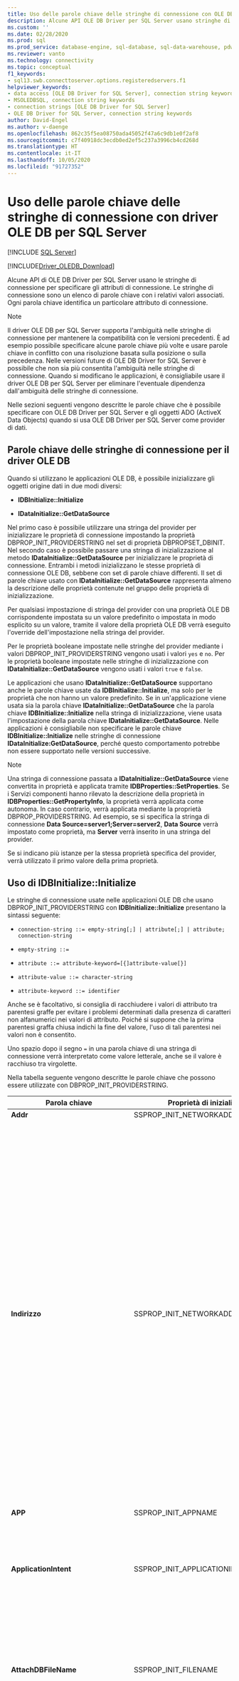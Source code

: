 ```yaml
---
title: Uso delle parole chiave delle stringhe di connessione con OLE DB Driver
description: Alcune API OLE DB Driver per SQL Server usano stringhe di connessione, ovvero elenchi di parole chiave e valori che identificano attributi di connessione specifici.
ms.custom: ''
ms.date: 02/28/2020
ms.prod: sql
ms.prod_service: database-engine, sql-database, sql-data-warehouse, pdw
ms.reviewer: vanto
ms.technology: connectivity
ms.topic: conceptual
f1_keywords:
- sql13.swb.connecttoserver.options.registeredservers.f1
helpviewer_keywords:
- data access [OLE DB Driver for SQL Server], connection string keywords
- MSOLEDBSQL, connection string keywords
- connection strings [OLE DB Driver for SQL Server]
- OLE DB Driver for SQL Server, connection string keywords
author: David-Engel
ms.author: v-daenge
ms.openlocfilehash: 862c35f5ea08750ada45052f47a6c9db1e0f2af8
ms.sourcegitcommit: c7f40918dc3ecdb0ed2ef5c237a3996cb4cd268d
ms.translationtype: HT
ms.contentlocale: it-IT
ms.lasthandoff: 10/05/2020
ms.locfileid: "91727352"
---
```

# <a name="using-connection-string-keywords-with-ole-db-driver-for-sql-server"></a>Uso delle parole chiave delle stringhe di connessione con driver OLE DB per SQL Server
[!INCLUDE [SQL Server](../../../includes/applies-to-version/sql-asdb-asdbmi-asa-pdw.md)]

[!INCLUDE[Driver_OLEDB_Download](../../../includes/driver_oledb_download.md)]

  Alcune API di OLE DB Driver per SQL Server usano le stringhe di connessione per specificare gli attributi di connessione. Le stringhe di connessione sono un elenco di parole chiave con i relativi valori associati. Ogni parola chiave identifica un particolare attributo di connessione.  
  
> [!NOTE]
> Il driver OLE DB per SQL Server supporta l'ambiguità nelle stringhe di connessione per mantenere la compatibilità con le versioni precedenti. È ad esempio possibile specificare alcune parole chiave più volte e usare parole chiave in conflitto con una risoluzione basata sulla posizione o sulla precedenza. Nelle versioni future di OLE DB Driver for SQL Server è possibile che non sia più consentita l'ambiguità nelle stringhe di connessione. Quando si modificano le applicazioni, è consigliabile usare il driver OLE DB per SQL Server per eliminare l'eventuale dipendenza dall'ambiguità delle stringhe di connessione.  
  
 Nelle sezioni seguenti vengono descritte le parole chiave che è possibile specificare con OLE DB Driver per SQL Server e gli oggetti ADO (ActiveX Data Objects) quando si usa OLE DB Driver per SQL Server come provider di dati.  

## <a name="ole-db-driver-connection-string-keywords"></a>Parole chiave delle stringhe di connessione per il driver OLE DB  

 Quando si utilizzano le applicazioni OLE DB, è possibile inizializzare gli oggetti origine dati in due modi diversi:  
  
-   **IDBInitialize::Initialize**  
  
-   **IDataInitialize::GetDataSource**  
  
 Nel primo caso è possibile utilizzare una stringa del provider per inizializzare le proprietà di connessione impostando la proprietà DBPROP_INIT_PROVIDERSTRING nel set di proprietà DBPROPSET_DBINIT. Nel secondo caso è possibile passare una stringa di inizializzazione al metodo **IDataInitialize::GetDataSource** per inizializzare le proprietà di connessione. Entrambi i metodi inizializzano le stesse proprietà di connessione OLE DB, sebbene con set di parole chiave differenti. Il set di parole chiave usato con **IDataInitialize::GetDataSource** rappresenta almeno la descrizione delle proprietà contenute nel gruppo delle proprietà di inizializzazione.  
  
 Per qualsiasi impostazione di stringa del provider con una proprietà OLE DB corrispondente impostata su un valore predefinito o impostata in modo esplicito su un valore, tramite il valore della proprietà OLE DB verrà eseguito l'override dell'impostazione nella stringa del provider.  
  
 Per le proprietà booleane impostate nelle stringhe del provider mediante i valori DBPROP_INIT_PROVIDERSTRING vengono usati i valori `yes` e `no`. Per le proprietà booleane impostate nelle stringhe di inizializzazione con **IDataInitialize::GetDataSource** vengono usati i valori `true` e `false`.  
  
 Le applicazioni che usano **IDataInitialize::GetDataSource** supportano anche le parole chiave usate da **IDBInitialize::Initialize**, ma solo per le proprietà che non hanno un valore predefinito. Se in un'applicazione viene usata sia la parola chiave **IDataInitialize::GetDataSource** che la parola chiave **IDBInitialize::Initialize** nella stringa di inizializzazione, viene usata l'impostazione della parola chiave **IDataInitialize::GetDataSource**. Nelle applicazioni è consigliabile non specificare le parole chiave **IDBInitialize::Initialize** nelle stringhe di connessione **IDataInitialize:GetDataSource**, perché questo comportamento potrebbe non essere supportato nelle versioni successive.  
  
> [!NOTE]  
>  Una stringa di connessione passata a **IDataInitialize::GetDataSource** viene convertita in proprietà e applicata tramite **IDBProperties::SetProperties**. Se i Servizi componenti hanno rilevato la descrizione della proprietà in **IDBProperties::GetPropertyInfo**, la proprietà verrà applicata come autonoma. In caso contrario, verrà applicata mediante la proprietà DBPROP_PROVIDERSTRING. Ad esempio, se si specifica la stringa di connessione **Data Source=server1;Server=server2**, **Data Source** verrà impostato come proprietà, ma **Server** verrà inserito in una stringa del provider.  
  
 Se si indicano più istanze per la stessa proprietà specifica del provider, verrà utilizzato il primo valore della prima proprietà.  

## <a name="using-idbinitializeinitialize"></a>Uso di IDBInitialize::Initialize

 Le stringhe di connessione usate nelle applicazioni OLE DB che usano DBPROP_INIT_PROVIDERSTRING con **IDBInitialize::Initialize** presentano la sintassi seguente:  
  
 - `connection-string ::= empty-string[;] | attribute[;] | attribute; connection-string`  
  
 - `empty-string ::=`  
  
 - `attribute ::= attribute-keyword=[{]attribute-value[}]`  
  
 - `attribute-value ::= character-string`  
  
 - `attribute-keyword ::= identifier`  
  
 Anche se è facoltativo, si consiglia di racchiudere i valori di attributo tra parentesi graffe per evitare i problemi determinati dalla presenza di caratteri non alfanumerici nei valori di attributo. Poiché si suppone che la prima parentesi graffa chiusa indichi la fine del valore, l'uso di tali parentesi nei valori non è consentito.  
  
 Uno spazio dopo il segno `=` in una parola chiave di una stringa di connessione verrà interpretato come valore letterale, anche se il valore è racchiuso tra virgolette.  
  
 Nella tabella seguente vengono descritte le parole chiave che possono essere utilizzate con DBPROP_INIT_PROVIDERSTRING.  
  
|Parola chiave|Proprietà di inizializzazione|Descrizione|  
|-------------|-----------------------------|-----------------|  
|**Addr**|SSPROP_INIT_NETWORKADDRESS|Sinonimo di **Address**.|  
|**Indirizzo**|SSPROP_INIT_NETWORKADDRESS|Indirizzo di rete del server che esegue un'istanza di [!INCLUDE[ssNoVersion](../../../includes/ssnoversion-md.md)]. **Address** è in genere il nome di rete del server, ma può corrispondere ad altri nomi, ad esempio una pipe, un indirizzo IP o un indirizzo socket e una porta TCP/IP.<br /><br /> Se si specifica un indirizzo IP, assicurarsi che i protocolli TCP/IP o Named Pipes siano abilitati in Gestione configurazione [!INCLUDE[ssNoVersion](../../../includes/ssnoversion-md.md)].<br /><br /> Il valore di **Address** ha la precedenza sul valore passato a **Server** nelle stringhe di connessione quando si usa OLE DB Driver per SQL Server. Tenere anche presente che, se si specifica `Address=;`, verrà stabilita una connessione al server specificato nella parola chiave **Server**, mentre, se si specifica `Address= ;, Address=.;`, `Address=localhost;` e `Address=(local);`, verrà stabilita una connessione al server locale.<br /><br /> La sintassi completa per la parola chiave **Address** è la seguente:<br /><br /> [_protocol_ **:** ]_Address_[ **,** _port &#124;\pipe\pipename_]<br /><br /> _protocol_ può essere **tcp** (TCP/IP), **lpc** (memoria condivisa) o **np** (named pipe). Per altre informazioni sui protocolli, vedere [Configurazione di protocolli client](../../../database-engine/configure-windows/configure-client-protocols.md).<br /><br /> Se non si specifica un _protocollo_ né la parola chiave **Network**, OLE DB driver per SQL Server userà l'ordine dei protocolli specificato in [!INCLUDE[ssNoVersion](../../../includes/ssnoversion-md.md)] Configuration Manager.<br /><br /> *port* indica la porta a cui connettersi nel server specificato. Per impostazione predefinita, in [!INCLUDE[ssNoVersion](../../../includes/ssnoversion-md.md)] viene utilizzata la porta 1433.|   
|**APP**|SSPROP_INIT_APPNAME|Stringa che identifica l'applicazione.|  
|**ApplicationIntent**|SSPROP_INIT_APPLICATIONINTENT|Dichiara il tipo di carico di lavoro dell'applicazione in caso di connessione a un server. I valori possibili sono `ReadOnly` e `ReadWrite`.<br /><br /> Il valore predefinito è `ReadWrite`. Per altre informazioni sul supporto di OLE DB Driver per SQL Server per [!INCLUDE[ssHADR](../../../includes/sshadr-md.md)], vedere [Supporto del driver OLE DB per SQL Server per il ripristino di emergenza a disponibilità elevata](../features/oledb-driver-for-sql-server-support-for-high-availability-disaster-recovery.md).|  
|**AttachDBFileName**|SSPROP_INIT_FILENAME|Nome del file primario, incluso il nome completo del percorso, di un database collegabile. Per usare **AttachDBFileName**, è necessario specificare anche il nome del database con la parola chiave Database della stringa del provider. Se il database è stato collegato in precedenza, [!INCLUDE[ssNoVersion](../../../includes/ssnoversion-md.md)] non lo ricollega e utilizza il database collegato come impostazione predefinita per la connessione.|  
|**Authentication**<a href="#table1_1"><sup id="table1_authmode">**1**</sup></a>|SSPROP_AUTH_MODE|Specifica l'autenticazione SQL o Active Directory in uso. I valori validi sono:<br/><ul><li>`(not set)`: Modalità di autenticazione determinata da altre parole chiave.</li><li>`ActiveDirectoryPassword:`Autenticazione di ID utente e password con un'identità di Azure Active Directory.</li><li>`ActiveDirectoryIntegrated:` Autenticazione integrata con un'identità di Azure Active Directory.</li><br/>**NOTA** La parola chiave `ActiveDirectoryIntegrated` può essere usata anche per l'autenticazione di Windows per SQL Server. Sostituisce le parole chiave di autenticazione `Integrated Security` (o `Trusted_Connection`). È **consigliabile** che per le applicazioni che usano le parole chiave `Integrated Security` (o `Trusted_Connection`) o le proprietà corrispondenti, il valore della parola chiave `Authentication` (o della relativa proprietà) sia impostato su `ActiveDirectoryIntegrated` per abilitare il nuovo comportamento di crittografia e convalida dei certificati.<br/><br/><li>`ActiveDirectoryInteractive:` Autenticazione interattiva con un'identità di Azure Active Directory. Questo metodo supporta l'autenticazione a più fattori (MFA) di Azure. </li><li>`ActiveDirectoryMSI:` Autenticazione [identità gestita](/azure/active-directory/managed-identities-azure-resources/overview). Per un'identità assegnata dall'utente, l'ID utente deve essere impostato sull'ID oggetto dell'identità utente.</li><li>`SqlPassword:` Autenticazione con ID utente e password.</li><br/>**NOTA** È **consigliabile** che per le applicazioni che usano l'autenticazione `SQL Server`, il valore della parola chiave `Authentication`, o della proprietà corrispondente, sia impostato su `SqlPassword` per abilitare il [nuovo comportamento di crittografia e convalida dei certificati](../features/using-azure-active-directory.md#encryption-and-certificate-validation).</ul>|
|**Conversione automatica**|SSPROP_INIT_AUTOTRANSLATE|Sinonimo di **AutoTranslate**.|  
|**AutoTranslate**|SSPROP_INIT_AUTOTRANSLATE|Configura la conversione dei caratteri OEM/ANSI. I valori riconosciuti sono `yes` e `no`.|  
|**Database**|DBPROP_INIT_CATALOG|Nome del database.|  
|**DataTypeCompatibility**|SSPROP_INIT_DATATYPECOMPATIBILITY|Specifica la modalità di gestione dei tipi di dati da utilizzare. I valori riconosciuti sono `0` per i tipi di dati del provider e `80` per i tipi di dati di SQL Server 2000.|  
|**Encrypt**<a href="#table1_1"><sup>**1**</sup></a>|SSPROP_INIT_ENCRYPT|Specifica se i dati devono essere crittografati prima del relativo invio in rete. I valori possibili sono `yes` e `no`. Il valore predefinito è `no`.|  
|**FailoverPartner**|SSPROP_INIT_FAILOVERPARTNER|Nome del server di failover utilizzato per il mirroring del database.|  
|**FailoverPartnerSPN**|SSPROP_INIT_FAILOVERPARTNERSPN|Nome SPN del partner di failover. Il valore predefinito è una stringa vuota. Una stringa vuota in OLE DB Driver per SQL Server determina l'uso del nome SPN predefinito generato dal provider.|  
|**Lingua**|SSPROPT_INIT_CURRENTLANGUAGE|Lingua di [!INCLUDE[ssNoVersion](../../../includes/ssnoversion-md.md)].|  
|**MarsConn**|SSPROP_INIT_MARSCONNECTION|Abilita o disabilita MARS (Multiple Active Result Sets) nella connessione se il server è [!INCLUDE[ssVersion2005](../../../includes/ssversion2005-md.md)] o versione successiva. I valori possibili sono `yes` e `no`. Il valore predefinito è `no`.|  
|**MultiSubnetFailover**|SSPROP_INIT_MULTISUBNETFAILOVER|Specificare sempre **MultiSubnetFailover=Yes** in caso di connessione al listener del gruppo di disponibilità di [!INCLUDE[ssNoVersion](../../../includes/ssnoversion-md.md)] o a un'istanza del cluster di failover di [!INCLUDE[ssNoVersion](../../../includes/ssnoversion-md.md)]. Con **MultiSubnetFailover=Yes** è possibile configurare il driver OLE DB per SQL Server per fornire un rilevamento e una connessione più veloci al server attualmente attivo. I valori possibili sono `Yes` e `No`. Il valore predefinito è `No`. Ad esempio:<br /><br /> `MultiSubnetFailover=Yes`<br /><br /> Per altre informazioni sul supporto di OLE DB Driver per SQL Server per [!INCLUDE[ssHADR](../../../includes/sshadr-md.md)], vedere [Supporto del driver OLE DB per SQL Server per il ripristino di emergenza a disponibilità elevata](../../oledb/features/oledb-driver-for-sql-server-support-for-high-availability-disaster-recovery.md).|  
|**Net**|SSPROP_INIT_NETWORKLIBRARY|Sinonimo di **Network**.|  
|**Network**|SSPROP_INIT_NETWORKLIBRARY|Libreria di rete utilizzata per stabilire una connessione a un'istanza di [!INCLUDE[ssNoVersion](../../../includes/ssnoversion-md.md)] nell'organizzazione.|  
|**Network Library**|SSPROP_INIT_NETWORKLIBRARY|Sinonimo di **Network**.|  
|**PacketSize**|SSPROP_INIT_PACKETSIZE|Dimensioni del pacchetto del flusso TDS. Il valore predefinito è 0 (il valore effettivo verrà determinato dal server).|  
|**PersistSensitive**|DBPROP_AUTH_PERSIST_SENSITIVE_AUTHINFO|Accetta le stringhe `yes` e `no` come valori. Se si usa `no`, l'oggetto origine dati non è in grado di rendere persistenti le informazioni di autenticazione riservate|  
|**PWD**|DBPROP_AUTH_PASSWORD|Password di accesso di [!INCLUDE[ssNoVersion](../../../includes/ssnoversion-md.md)].|  
|**Server**|DBPROP_INIT_DATASOURCE|Nome di un'istanza di [!INCLUDE[ssNoVersion](../../../includes/ssnoversion-md.md)]. Il valore deve corrispondere al nome di un server in rete, a un indirizzo IP o al nome di un alias di Gestione configurazione [!INCLUDE[ssNoVersion](../../../includes/ssnoversion-md.md)].<br /><br /> Se non viene specificato un nome, viene stabilita una connessione all'istanza predefinita nel computer locale.<br /><br /> La parola chiave **Address** sostituisce la parola chiave **Server**.<br /><br /> È possibile connettersi all'istanza predefinita nel server locale specificando uno dei valori seguenti:<br /><br /> **Server=;**<br /><br /> **Server=.;**<br /><br /> **Server=(local);**<br /><br /> **Server=(local);**<br /><br /> **Server=(localhost);**<br /><br /> **Server=(localdb)\\** *instancename* **;**<br /><br /> Per altre informazioni sul supporto per Local DB, vedere [Supporto del driver OLE DB per SQL Server per Local DB](../../oledb/features/oledb-driver-for-sql-server-support-for-localdb.md).<br /><br /> Per specificare un'istanza denominata di [!INCLUDE[ssNoVersion](../../../includes/ssnoversion-md.md)], aggiungere **\\** _InstanceName_.<br /><br /> Se non viene specificato un server, viene stabilita una connessione all'istanza predefinita nel computer locale.<br /><br /> Se si specifica un indirizzo IP, assicurarsi che i protocolli TCP/IP o Named Pipes siano abilitati in Gestione configurazione [!INCLUDE[ssNoVersion](../../../includes/ssnoversion-md.md)].<br /><br /> La sintassi completa per la parola chiave **Server** è la seguente:<br /><br /> **Server=** [_protocollo_ **:** ]*Server*[ **,** _porta_]<br /><br /> _protocol_ può essere **tcp** (TCP/IP), **lpc** (memoria condivisa) o **np** (named pipe).<br /><br /> Nell'esempio seguente si illustra come specificare una named pipe:<br /><br /> `np:\\.\pipe\MSSQL$MYINST01\sql\query`<br /><br /> La riga precedente specifica il protocollo Named Pipes (`np`), una named pipe nel computer locale (`\\.\pipe`), il nome dell'istanza di [!INCLUDE[ssNoVersion](../../../includes/ssnoversion-md.md)] (`MSSQL$MYINST01`) e il nome predefinito della named pipe (`sql/query`).<br /><br /> Se non si specifica un *protocollo* né la parola chiave **Network**, OLE DB driver per SQL Server userà l'ordine dei protocolli specificato in [!INCLUDE[ssNoVersion](../../../includes/ssnoversion-md.md)] Configuration Manager.<br /><br /> *port* indica la porta a cui connettersi nel server specificato. Per impostazione predefinita, in [!INCLUDE[ssNoVersion](../../../includes/ssnoversion-md.md)] viene utilizzata la porta 1433.<br /><br /> Gli spazi vengono ignorati all'inizio del valore passato a **Server** nelle stringhe di connessione quando si usa OLE DB Driver per SQL Server.|   
|**ServerSPN**|SSPROP_INIT_SERVERSPN|Nome SPN del server. Il valore predefinito è una stringa vuota. Una stringa vuota in OLE DB Driver per SQL Server determina l'uso del nome SPN predefinito generato dal provider.|  
|**Timeout**|DBPROP_INIT_TIMEOUT|Tempo di attesa in secondi per il completamento dell'inizializzazione dell'origine dati.|  
|**TransparentNetworkIPResolution**|SSPROP_INIT_TNIR|Influisce sulla sequenza di connessione quando il primo IP risolto del nome host non risponde e sono presenti più IP associati al nome host. La risoluzione dell'IP di rete trasparente interagisce con MultiSubnetFailover per fornire diverse sequenze di connessione. I valori possibili sono `Yes` e `No`. Il valore predefinito è `Yes`. Per altre informazioni vedere [Uso della risoluzione dell'IP di rete trasparente](../../oledb/features/using-transparent-network-ip-resolution.md).|  
|**Trusted_Connection**|DBPROP_AUTH_INTEGRATED|Se impostata su `yes`, indica a OLE DB Driver per SQL Server di usare l'autenticazione di Windows per la convalida dell'accesso. In caso contrario, OLE DB Driver per SQL Server userà un nome utente e una password di [!INCLUDE[ssNoVersion](../../../includes/ssnoversion-md.md)] per la convalida dell'accesso e devono essere specificate le parole chiave UID e PWD.|  
|**TrustServerCertificate**<a href="#table1_1"><sup>**1**</sup></a>|SSPROP_INIT_TRUST_SERVER_CERTIFICATE|Accetta le stringhe `yes` e `no` come valori. Il valore predefinito è `no` e indica che il certificato server verrà convalidato.|  
|**UID**|DBPROP_AUTH_USERID|Nome dell'account di accesso di [!INCLUDE[ssNoVersion](../../../includes/ssnoversion-md.md)].|  
|**UseFMTONLY**|SSPROP_INIT_USEFMTONLY|Controlla la modalità di recupero dei metadati durante la connessione a [!INCLUDE[ssSQL11](../../../includes/sssql11-md.md)] e versioni successive. I valori possibili sono `yes` e `no`. Il valore predefinito è `no`.<br /><br />Per impostazione predefinita, OLE DB Driver per SQL Server usa le stored procedure [sp_describe_first_result_set](../../../relational-databases/system-stored-procedures/sp-describe-first-result-set-transact-sql.md) e [sp_describe_undeclared_parameters](../../../relational-databases/system-stored-procedures/sp-describe-undeclared-parameters-transact-sql.md) per recuperare i metadati. Queste stored procedure presentano alcune limitazioni, ad esempio avranno esito negativo se usate per le tabelle temporanee. L'impostazione di **UseFMTONLY** su `yes` indica al driver di usare [SET FMTONLY](../../../t-sql/statements/set-fmtonly-transact-sql.md) per il recupero dei metadati.|  
|**UseProcForPrepare**|SSPROP_INIT_USEPROCFORPREP|Questa parola chiave è deprecata e la relativa impostazione viene ignorata da OLE DB Driver per SQL Server.|  
|**WSID**|SSPROP_INIT_WSID|Identificatore della workstation.|  
  
<b id="table1_1">[1]:</b> Per migliorare la sicurezza, il comportamento della crittografia e della convalida dei certificati vengono modificati quando si usano le proprietà di inizializzazione del token di autenticazione o accesso oppure le corrispondenti parole chiave per la stringa di connessione. Per altre informazioni, vedere [Crittografia e convalida di certificati](../features/using-azure-active-directory.md#encryption-and-certificate-validation).

## <a name="using-idatainitializegetdatasource"></a>Uso di IDataInitialize::GetDataSource

 Le stringhe di connessione usate nelle applicazioni OLE DB che usano **IDataInitialize::GetDataSource** presentano la sintassi seguente:  
  
 - `connection-string ::= empty-string[;] | attribute[;] | attribute; connection-string`  
  
 - `empty-string ::=`  
  
 - `attribute ::= attribute-keyword=[quote]attribute-value[quote]`  
  
 - `attribute-value ::= character-string`  
  
 - `attribute-keyword ::= identifier`  
  
 - `quote ::= " | '`  
  
 L'utilizzo delle proprietà deve essere conforme alla sintassi consentita nel relativo ambito. Per **WSID** vengono ad esempio usate le parentesi graffe ( **{}** ) come virgolette e per **Application Name** vengono usate le virgolette semplici ( **'** ) o doppie ( **"** ). Solo per le proprietà delle stringhe è possibile utilizzare le virgolette. Se si tenta di usare le virgolette con una proprietà integer o enumerata, verrà generato un errore `Connection String does not conform to OLE DB specification`.  
  
 È consigliabile racchiudere i valori di attributo tra virgolette semplici o doppie per evitare i problemi determinati dalla presenza di caratteri non alfanumerici nei valori. Se vengono usate virgolette doppie, il carattere virgoletta può essere visualizzato anche per i valori.  
  
 Uno spazio dopo il segno = in una parola chiave di una stringa di connessione verrà interpretato come valore letterale, anche se il valore è racchiuso tra virgolette.  
  
 Se una stringa di connessione include più di una delle proprietà elencate nella tabella seguente, verrà utilizzato il valore dell'ultima proprietà.  
  
 Nella tabella seguente vengono descritte le parole chiave che possono essere usate con **IDataInitialize::GetDataSource**:  
  
|Parola chiave|Proprietà di inizializzazione|Descrizione|  
|-------------|-----------------------------|-----------------|  
|**Access Token**<a href="#table2_1"><sup id="table2_accesstoken">**1**</sup></a>|SSPROP_AUTH_ACCESS_TOKEN|Token di accesso usato per eseguire l'autenticazione in Azure Active Directory. <br/><br/>**NOTA** È un errore specificare questa parola chiave e anche le parole chiave `UID`, `PWD`, `Trusted_Connection` o `Authentication` della stringa di connessione o le proprietà/parole chiave corrispondenti.|
|**Nome dell'applicazione**|SSPROP_INIT_APPNAME|Stringa che identifica l'applicazione.|  
|**Application Intent**|SSPROP_INIT_APPLICATIONINTENT|Dichiara il tipo di carico di lavoro dell'applicazione in caso di connessione a un server. I valori possibili sono `ReadOnly` e `ReadWrite`.<br /><br /> Il valore predefinito è `ReadWrite`. Per altre informazioni sul supporto di OLE DB Driver per SQL Server per [!INCLUDE[ssHADR](../../../includes/sshadr-md.md)], vedere [Supporto del driver OLE DB per SQL Server per il ripristino di emergenza a disponibilità elevata](../features/oledb-driver-for-sql-server-support-for-high-availability-disaster-recovery.md).|  
|**Authentication**<a href="#table2_1"><sup>**1**</sup></a>|SSPROP_AUTH_MODE|Specifica l'autenticazione SQL o Active Directory in uso. I valori validi sono:<br/><ul><li>`(not set)`: Modalità di autenticazione determinata da altre parole chiave.</li><li>`ActiveDirectoryPassword:`Autenticazione di ID utente e password con un'identità di Azure Active Directory.</li><li>`ActiveDirectoryIntegrated:` Autenticazione integrata con un'identità di Azure Active Directory.</li><br/>**NOTA** La parola chiave `ActiveDirectoryIntegrated` può essere usata anche per l'autenticazione di Windows per SQL Server. Sostituisce le parole chiave di autenticazione `Integrated Security` (o `Trusted_Connection`). È **consigliabile** che per le applicazioni che usano le parole chiave `Integrated Security` (o `Trusted_Connection`) o le proprietà corrispondenti, il valore della parola chiave `Authentication` (o della relativa proprietà) sia impostato su `ActiveDirectoryIntegrated` per abilitare il nuovo comportamento di crittografia e convalida dei certificati.<br/><br/><li>`ActiveDirectoryInteractive:` Autenticazione interattiva con un'identità di Azure Active Directory. Questo metodo supporta l'autenticazione a più fattori (MFA) di Azure. </li><li>`ActiveDirectoryMSI:` Autenticazione [identità gestita](/azure/active-directory/managed-identities-azure-resources/overview). Per un'identità assegnata dall'utente, l'ID utente deve essere impostato sull'ID oggetto dell'identità utente.</li><li>`SqlPassword:` Autenticazione con ID utente e password.</li><br/>**NOTA** È **consigliabile** che per le applicazioni che usano l'autenticazione `SQL Server`, il valore della parola chiave `Authentication`, o della proprietà corrispondente, sia impostato su `SqlPassword` per abilitare il [nuovo comportamento di crittografia e convalida dei certificati](../features/using-azure-active-directory.md#encryption-and-certificate-validation).</ul>|
|**Conversione automatica**|SSPROP_INIT_AUTOTRANSLATE|Sinonimo di **AutoTranslate**.|  
|**AutoTranslate**|SSPROP_INIT_AUTOTRANSLATE|Configura la conversione dei caratteri OEM/ANSI. I valori riconosciuti sono `true` e `false`.|  
|**Connect Timeout**|DBPROP_INIT_TIMEOUT|Tempo di attesa in secondi per il completamento dell'inizializzazione dell'origine dati.|  
|**Current Language**|SSPROPT_INIT_CURRENTLANGUAGE|Nome della lingua di [!INCLUDE[ssNoVersion](../../../includes/ssnoversion-md.md)].|  
|**Origine dati**|DBPROP_INIT_DATASOURCE|Nome di un'istanza di [!INCLUDE[ssNoVersion](../../../includes/ssnoversion-md.md)] nell'organizzazione.<br /><br /> Se non viene specificato un nome, viene stabilita una connessione all'istanza predefinita nel computer locale.<br /><br /> Per altre informazioni sulla sintassi valida per gli indirizzi, vedere la descrizione della parola chiave **Server** in questo argomento.|  
|**DataTypeCompatibility**|SSPROP_INIT_DATATYPECOMPATIBILITY|Specifica la modalità di gestione dei tipi di dati da utilizzare. I valori riconosciuti sono `0` per i tipi di dati del provider e `80` per i tipi di dati di [!INCLUDE[ssVersion2000](../../../includes/ssversion2000-md.md)].|  
|**Partner di failover**|SSPROP_INIT_FAILOVERPARTNER|Nome del server di failover utilizzato per il mirroring del database.|  
|**Failover Partner SPN**|SSPROP_INIT_FAILOVERPARTNERSPN|Nome SPN del partner di failover. Il valore predefinito è una stringa vuota. Una stringa vuota in OLE DB Driver per SQL Server determina l'uso del nome SPN predefinito generato dal provider.|  
|**Catalogo iniziale**|DBPROP_INIT_CATALOG|Nome del database.|  
|**Nome file iniziale**|SSPROP_INIT_FILENAME|Nome del file primario, incluso il nome completo del percorso, di un database collegabile. Per usare **AttachDBFileName**, è necessario specificare anche il nome del database con la parola chiave DATABASE della stringa del provider. Se il database è stato collegato in precedenza, [!INCLUDE[ssNoVersion](../../../includes/ssnoversion-md.md)] non lo ricollega e utilizza il database collegato come impostazione predefinita per la connessione.|  
|**Sicurezza integrata**|DBPROP_AUTH_INTEGRATED|Accetta il valore `SSPI` per l'autenticazione di Windows.|  
|**MARS Connection**|SSPROP_INIT_MARSCONNECTION|Abilita o disabilita MARS (Multiple Active Result Sets) nella connessione. I valori riconosciuti sono `true` e `false`. Il valore predefinito è `false`.|  
|**MultiSubnetFailover**|SSPROP_INIT_MULTISUBNETFAILOVER|Specificare sempre **MultiSubnetFailover=True** in caso di connessione al listener del gruppo di disponibilità di [!INCLUDE[ssNoVersion](../../../includes/ssnoversion-md.md)] o a un'istanza del cluster di failover di [!INCLUDE[ssNoVersion](../../../includes/ssnoversion-md.md)]. Con **MultiSubnetFailover=True** è possibile configurare il driver OLE DB per SQL Server per offrire un rilevamento e una connessione più veloci al server attualmente attivo. I valori possibili sono `True` e `False`. Il valore predefinito è `False`. Ad esempio:<br /><br /> `MultiSubnetFailover=True`<br /><br /> Per altre informazioni sul supporto di OLE DB Driver per SQL Server per [!INCLUDE[ssHADR](../../../includes/sshadr-md.md)], vedere [Supporto del driver OLE DB per SQL Server per il ripristino di emergenza a disponibilità elevata](../features/oledb-driver-for-sql-server-support-for-high-availability-disaster-recovery.md).|  
|**Network Address**|SSPROP_INIT_NETWORKADDRESS|Indirizzo di rete di un'istanza di [!INCLUDE[ssNoVersion](../../../includes/ssnoversion-md.md)] nell'organizzazione.<br /><br /> Per altre informazioni sulla sintassi valida per gli indirizzi, vedere la descrizione della parola chiave **Address** in questo argomento.|  
|**Network Library**|SSPROP_INIT_NETWORKLIBRARY|Libreria di rete utilizzata per stabilire una connessione a un'istanza di [!INCLUDE[ssNoVersion](../../../includes/ssnoversion-md.md)] nell'organizzazione.|  
|**Packet Size**|SSPROP_INIT_PACKETSIZE|Dimensioni del pacchetto del flusso TDS. Il valore predefinito è 0 (il valore effettivo verrà determinato dal server).|  
|**Password**|DBPROP_AUTH_PASSWORD|Password di accesso di [!INCLUDE[ssNoVersion](../../../includes/ssnoversion-md.md)].|  
|**Persist Security Info**|DBPROP_AUTH_PERSIST_SENSITIVE_AUTHINFO|Accetta le stringhe `true` e `false` come valori. Se `false`, l'oggetto origine dati non è in grado di rendere persistenti le informazioni di autenticazione riservate|  
|**Provider**||Per OLE DB Driver per SQL Server deve essere "MSOLEDBSQL".|  
|**Server SPN**|SSPROP_INIT_SERVERSPN|Nome SPN del server. Il valore predefinito è una stringa vuota. Una stringa vuota in OLE DB Driver per SQL Server determina l'uso del nome SPN predefinito generato dal provider.|  
|**TransparentNetworkIPResolution**|SSPROP_INIT_TNIR|Influisce sulla sequenza di connessione quando il primo IP risolto del nome host non risponde e sono presenti più IP associati al nome host. La risoluzione dell'IP di rete trasparente interagisce con MultiSubnetFailover per fornire diverse sequenze di connessione. I valori possibili sono `True` e `False`. Il valore predefinito è `True`. Per altre informazioni vedere [Uso della risoluzione dell'IP di rete trasparente](../../oledb/features/using-transparent-network-ip-resolution.md).|  
|**Trust Server Certificate**<a href="#table2_1"><sup>**1**</sup></a>|SSPROP_INIT_TRUST_SERVER_CERTIFICATE|Accetta le stringhe `true` e `false` come valori. Il valore predefinito è `false` e indica che il certificato server verrà convalidato.|  
|**Use Encryption for Data**<a href="#table2_1"><sup>**1**</sup></a>|SSPROP_INIT_ENCRYPT|Specifica se i dati devono essere crittografati prima del relativo invio in rete. I valori possibili sono `true` e `false`. Il valore predefinito è `false`.|  
|**Use FMTONLY**|SSPROP_INIT_USEFMTONLY|Controlla la modalità di recupero dei metadati durante la connessione a [!INCLUDE[ssSQL11](../../../includes/sssql11-md.md)] e versioni successive. I valori possibili sono `true` e `false`. Il valore predefinito è `false`.<br /><br />Per impostazione predefinita, OLE DB Driver per SQL Server usa le stored procedure [sp_describe_first_result_set](../../../relational-databases/system-stored-procedures/sp-describe-first-result-set-transact-sql.md) e [sp_describe_undeclared_parameters](../../../relational-databases/system-stored-procedures/sp-describe-undeclared-parameters-transact-sql.md) per recuperare i metadati. Queste stored procedure presentano alcune limitazioni, ad esempio avranno esito negativo se usate per le tabelle temporanee. L'impostazione di **Use FMTONLY** su `true` indica al driver di usare [SET FMTONLY](../../../t-sql/statements/set-fmtonly-transact-sql.md) per il recupero dei metadati.|  
|**ID utente**|DBPROP_AUTH_USERID|Nome dell'account di accesso di [!INCLUDE[ssNoVersion](../../../includes/ssnoversion-md.md)].|  
|**Workstation ID**|SSPROP_INIT_WSID|Identificatore della workstation.|  
  
<b id="table2_1">[1]:</b> Per migliorare la sicurezza, il comportamento della crittografia e della convalida dei certificati vengono modificati quando si usano le proprietà di inizializzazione del token di autenticazione o accesso oppure le corrispondenti parole chiave per la stringa di connessione. Per i dettagli, vedere [Crittografia e convalida di certificati](../features/using-azure-active-directory.md#encryption-and-certificate-validation).

 > [!NOTE]
 > Nella stringa di connessione la proprietà `Old Password` imposta SSPROP_AUTH_OLD_PASSWORD, ovvero la password corrente (probabilmente scaduta) che non è disponibile tramite una proprietà della stringa del provider.  
  
## <a name="activex-data-objects-ado-connection-string-keywords"></a>Parole chiave delle stringhe di connessione per gli oggetti ADO (ActiveX Data Objects)  

 Le applicazioni ADO impostano la proprietà **ConnectionString** degli oggetti **ADODBConnection** o forniscono una stringa di connessione come parametro al metodo **Open** degli oggetti **ADODBConnection**.  
  
 Le applicazioni ADO supportano anche le parole chiave usate dal metodo **IDBInitialize::Initialize** OLE DB, ma solo per le proprietà che non hanno un valore predefinito. Se in un'applicazione vengono usate sia le parole chiave ADO che le parole chiave **IDBInitialize::Initialize** nella stringa di inizializzazione, verrà usata l'impostazione della parola chiave ADO. Nelle applicazioni è consigliabile usare solo le parole chiave delle stringhe di connessione ADO.  
  
 Le stringhe di connessione utilizzate da ADO presentano la sintassi seguente:  
  
 - `connection-string ::= empty-string[;] | attribute[;] | attribute; connection-string`  
  
 - `empty-string ::=`  
  
 - `attribute ::= attribute-keyword=["]attribute-value["]`  
  
 - `attribute-value ::= character-string`  
  
 - `attribute-keyword ::= identifier`  
  
 È consigliabile racchiudere i valori di attributo tra virgolette doppie per evitare i problemi determinati dalla presenza di caratteri non alfanumerici nei valori. I valori attributo non possono contenere virgolette doppie.  
  
 Nella tabella seguente vengono descritte le parole chiave che possono essere utilizzate con una stringa di connessione ADO:  
  
|Parola chiave|Proprietà di inizializzazione|Descrizione|  
|-------------|-----------------------------|-----------------|  
|**Access Token**<a href="#table3_1"><sup id="table3_accesstoken">**1**</sup></a>|SSPROP_AUTH_ACCESS_TOKEN|Token di accesso usato per eseguire l'autenticazione in Azure Active Directory.<br/><br/>**NOTA** È un errore specificare questa parola chiave e anche le parole chiave `UID`, `PWD`, `Trusted_Connection` o `Authentication` della stringa di connessione o le proprietà/parole chiave corrispondenti.|
|**Application Intent**|SSPROP_INIT_APPLICATIONINTENT|Dichiara il tipo di carico di lavoro dell'applicazione in caso di connessione a un server. I valori possibili sono `ReadOnly` e `ReadWrite`.<br /><br /> Il valore predefinito è `ReadWrite`. Per altre informazioni sul supporto di OLE DB Driver per SQL Server per [!INCLUDE[ssHADR](../../../includes/sshadr-md.md)], vedere [Supporto del driver OLE DB per SQL Server per il ripristino di emergenza a disponibilità elevata](../features/oledb-driver-for-sql-server-support-for-high-availability-disaster-recovery.md).|  
|**Nome dell'applicazione**|SSPROP_INIT_APPNAME|Stringa che identifica l'applicazione.|  
|**Authentication**<a href="#table3_1"><sup>**1**</sup></a>|SSPROP_AUTH_MODE|Specifica l'autenticazione SQL o Active Directory in uso. I valori validi sono:<br/><ul><li>`(not set)`: Modalità di autenticazione determinata da altre parole chiave.</li><li>`ActiveDirectoryPassword:`Autenticazione di ID utente e password con un'identità di Azure Active Directory.</li><li>`ActiveDirectoryIntegrated:` Autenticazione integrata con un'identità di Azure Active Directory.</li><br/>**NOTA** La parola chiave `ActiveDirectoryIntegrated` può essere usata anche per l'autenticazione di Windows per SQL Server. Sostituisce le parole chiave di autenticazione `Integrated Security` (o `Trusted_Connection`). È **consigliabile** che per le applicazioni che usano le parole chiave `Integrated Security` (o `Trusted_Connection`) o le proprietà corrispondenti, il valore della parola chiave `Authentication` (o della relativa proprietà) sia impostato su `ActiveDirectoryIntegrated` per abilitare il nuovo comportamento di crittografia e convalida dei certificati.<br/><br/><li>`ActiveDirectoryInteractive:` Autenticazione interattiva con un'identità di Azure Active Directory. Questo metodo supporta l'autenticazione a più fattori (MFA) di Azure. </li><li>`ActiveDirectoryMSI:` Autenticazione [identità gestita](/azure/active-directory/managed-identities-azure-resources/overview). Per un'identità assegnata dall'utente, l'ID utente deve essere impostato sull'ID oggetto dell'identità utente.</li><li>`SqlPassword:` Autenticazione con ID utente e password.</li><br/>**NOTA** È **consigliabile** che per le applicazioni che usano l'autenticazione `SQL Server`, il valore della parola chiave `Authentication`, o della proprietà corrispondente, sia impostato su `SqlPassword` per abilitare il [nuovo comportamento di crittografia e convalida dei certificati](../features/using-azure-active-directory.md#encryption-and-certificate-validation).</ul>|
|**Conversione automatica**|SSPROP_INIT_AUTOTRANSLATE|Sinonimo di **AutoTranslate**.|  
|**AutoTranslate**|SSPROP_INIT_AUTOTRANSLATE|Configura la conversione dei caratteri OEM/ANSI. I valori riconosciuti sono `true` e `false`.|  
|**Connect Timeout**|DBPROP_INIT_TIMEOUT|Tempo di attesa in secondi per il completamento dell'inizializzazione dell'origine dati.|  
|**Current Language**|SSPROPT_INIT_CURRENTLANGUAGE|Nome della lingua di [!INCLUDE[ssNoVersion](../../../includes/ssnoversion-md.md)].|  
|**Origine dati**|DBPROP_INIT_DATASOURCE|Nome di un'istanza di [!INCLUDE[ssNoVersion](../../../includes/ssnoversion-md.md)] nell'organizzazione.<br /><br /> Se non viene specificato un nome, viene stabilita una connessione all'istanza predefinita nel computer locale.<br /><br /> Per altre informazioni sulla sintassi valida per gli indirizzi, vedere la descrizione della parola chiave **Server** in questo argomento.|  
|**DataTypeCompatibility**|SSPROP_INIT_DATATYPECOMPATIBILITY|Specifica la modalità di gestione dei tipi di dati che verrà utilizzata. I valori riconosciuti sono `0` per i tipi di dati del provider e `80` per i tipi di dati di SQL Server 2000.|  
|**Partner di failover**|SSPROP_INIT_FAILOVERPARTNER|Nome del server di failover utilizzato per il mirroring del database.|  
|**Failover Partner SPN**|SSPROP_INIT_FAILOVERPARTNERSPN|Nome SPN del partner di failover. Il valore predefinito è una stringa vuota. Una stringa vuota in OLE DB Driver per SQL Server determina l'uso del nome SPN predefinito generato dal provider.|  
|**Catalogo iniziale**|DBPROP_INIT_CATALOG|Nome del database.|  
|**Nome file iniziale**|SSPROP_INIT_FILENAME|Nome del file primario, incluso il nome completo del percorso, di un database collegabile. Per usare **AttachDBFileName**, è necessario specificare anche il nome del database con la parola chiave **DATABASE** della stringa del provider. Se il database è stato collegato in precedenza, [!INCLUDE[ssNoVersion](../../../includes/ssnoversion-md.md)] non lo ricollega e usa il database collegato come impostazione predefinita per la connessione.|  
|**Sicurezza integrata**|DBPROP_AUTH_INTEGRATED|Accetta il valore `SSPI` per l'autenticazione di Windows.|  
|**MARS Connection**|SSPROP_INIT_MARSCONNECTION|Abilita o disabilita MARS (Multiple Active Result Sets) nella connessione se il server è [!INCLUDE[ssVersion2005](../../../includes/ssversion2005-md.md)] o versione successiva. I valori riconosciuti sono `true` e `false`. Il valore predefinito è `false`.|  
|**MultiSubnetFailover**|SSPROP_INIT_MULTISUBNETFAILOVER|Specificare sempre **MultiSubnetFailover=True** in caso di connessione al listener del gruppo di disponibilità di [!INCLUDE[ssNoVersion](../../../includes/ssnoversion-md.md)] o a un'istanza del cluster di failover di [!INCLUDE[ssNoVersion](../../../includes/ssnoversion-md.md)]. Con **MultiSubnetFailover=True** è possibile configurare il driver OLE DB per SQL Server per offrire un rilevamento e una connessione più veloci al server attualmente attivo. I valori possibili sono `True` e `False`. Il valore predefinito è `False`. Ad esempio:<br /><br /> `MultiSubnetFailover=True`<br /><br /> Per altre informazioni sul supporto di OLE DB Driver per SQL Server per [!INCLUDE[ssHADR](../../../includes/sshadr-md.md)], vedere [Supporto del driver OLE DB per SQL Server per il ripristino di emergenza a disponibilità elevata](../features/oledb-driver-for-sql-server-support-for-high-availability-disaster-recovery.md).|  
|**Network Address**|SSPROP_INIT_NETWORKADDRESS|Indirizzo di rete di un'istanza di [!INCLUDE[ssNoVersion](../../../includes/ssnoversion-md.md)] nell'organizzazione.<br /><br /> Per altre informazioni sulla sintassi valida per gli indirizzi, vedere la descrizione della parola chiave **Address** in questo argomento.|  
|**Network Library**|SSPROP_INIT_NETWORKLIBRARY|Libreria di rete utilizzata per stabilire una connessione a un'istanza di [!INCLUDE[ssNoVersion](../../../includes/ssnoversion-md.md)] nell'organizzazione.|  
|**Packet Size**|SSPROP_INIT_PACKETSIZE|Dimensioni del pacchetto del flusso TDS. Il valore predefinito è 0 (il valore effettivo verrà determinato dal server).|  
|**Password**|DBPROP_AUTH_PASSWORD|Password di accesso di [!INCLUDE[ssNoVersion](../../../includes/ssnoversion-md.md)].|  
|**Persist Security Info**|DBPROP_AUTH_PERSIST_SENSITIVE_AUTHINFO|Accetta le stringhe `true` e `false` come valori. Se `false`, l'oggetto origine dati non è in grado di rendere persistenti le informazioni di autenticazione riservate.|  
|**Provider**||Per OLE DB Driver per SQL Server il valore è `MSOLEDBSQL`.|  
|**Server SPN**|SSPROP_INIT_SERVERSPN|Nome SPN del server. Il valore predefinito è una stringa vuota. Una stringa vuota in OLE DB Driver per SQL Server determina l'uso del nome SPN predefinito generato dal provider.|  
|**TransparentNetworkIPResolution**|SSPROP_INIT_TNIR|Influisce sulla sequenza di connessione quando il primo IP risolto del nome host non risponde e sono presenti più IP associati al nome host. La risoluzione dell'IP di rete trasparente interagisce con MultiSubnetFailover per fornire diverse sequenze di connessione. I valori possibili sono `True` e `False`. Il valore predefinito è `True`. Per altre informazioni vedere [Uso della risoluzione dell'IP di rete trasparente](../../oledb/features/using-transparent-network-ip-resolution.md).|  
|**Trust Server Certificate**<a href="#table3_1"><sup>**1**</sup></a>|SSPROP_INIT_TRUST_SERVER_CERTIFICATE|Accetta le stringhe `true` e `false` come valori. Il valore predefinito è `false` e indica che il certificato server verrà convalidato.|  
|**Use Encryption for Data**<a href="#table3_1"><sup>**1**</sup></a>|SSPROP_INIT_ENCRYPT|Specifica se i dati devono essere crittografati prima del relativo invio in rete. I valori possibili sono `true` e `false`. Il valore predefinito è `false`.|  
|**Use FMTONLY**|SSPROP_INIT_USEFMTONLY|Controlla la modalità di recupero dei metadati durante la connessione a [!INCLUDE[ssSQL11](../../../includes/sssql11-md.md)] e versioni successive. I valori possibili sono `true` e `false`. Il valore predefinito è `false`.<br /><br />Per impostazione predefinita, OLE DB Driver per SQL Server usa le stored procedure [sp_describe_first_result_set](../../../relational-databases/system-stored-procedures/sp-describe-first-result-set-transact-sql.md) e [sp_describe_undeclared_parameters](../../../relational-databases/system-stored-procedures/sp-describe-undeclared-parameters-transact-sql.md) per recuperare i metadati. Queste stored procedure presentano alcune limitazioni, ad esempio avranno esito negativo se usate per le tabelle temporanee. L'impostazione di **Use FMTONLY** su `true` indica al driver di usare [SET FMTONLY](../../../t-sql/statements/set-fmtonly-transact-sql.md) per il recupero dei metadati.|  
|**ID utente**|DBPROP_AUTH_USERID|Nome dell'account di accesso di [!INCLUDE[ssNoVersion](../../../includes/ssnoversion-md.md)].|  
|**Workstation ID**|SSPROP_INIT_WSID|Identificatore della workstation.|  
  
<b id="table3_1">[1]:</b> Per migliorare la sicurezza, il comportamento della crittografia e della convalida dei certificati vengono modificati quando si usano le proprietà di inizializzazione del token di autenticazione o accesso oppure le corrispondenti parole chiave per la stringa di connessione. Per i dettagli, vedere [Crittografia e convalida di certificati](../features/using-azure-active-directory.md#encryption-and-certificate-validation).

 > [!NOTE] 
 > Nella stringa di connessione la proprietà "Vecchia password" imposta SSPROP_AUTH_OLD_PASSWORD, ovvero la password corrente (probabilmente scaduta) che non è disponibile tramite una proprietà della stringa del provider.  
  
## <a name="see-also"></a>Vedere anche  

 [Compilazione di applicazioni con il driver OLE DB per SQL Server](building-applications-with-oledb-driver-for-sql-server.md)